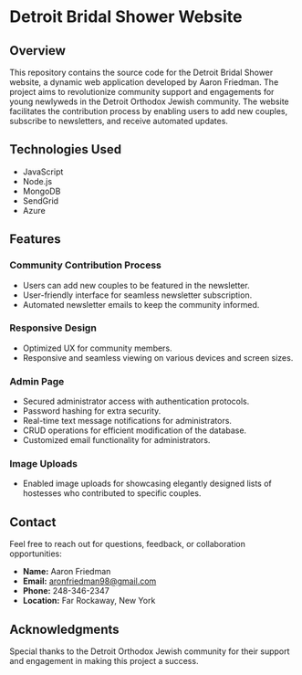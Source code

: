 # Detroit Bridal Shower Website

## Overview

This repository contains the source code for the Detroit Bridal Shower website, a dynamic web application developed by Aaron Friedman. The project aims to revolutionize community support and engagements for young newlyweds in the Detroit Orthodox Jewish community. The website facilitates the contribution process by enabling users to add new couples, subscribe to newsletters, and receive automated updates.

## Technologies Used

- JavaScript
- Node.js
- MongoDB
- SendGrid
- Azure

## Features

### Community Contribution Process

- Users can add new couples to be featured in the newsletter.
- User-friendly interface for seamless newsletter subscription.
- Automated newsletter emails to keep the community informed.

### Responsive Design

- Optimized UX for community members.
- Responsive and seamless viewing on various devices and screen sizes.

### Admin Page

- Secured administrator access with authentication protocols.
- Password hashing for extra security.
- Real-time text message notifications for administrators.
- CRUD operations for efficient modification of the database.
- Customized email functionality for administrators.

### Image Uploads

- Enabled image uploads for showcasing elegantly designed lists of hostesses who contributed to specific couples.

## Contact

Feel free to reach out for questions, feedback, or collaboration opportunities:

- **Name:** Aaron Friedman
- **Email:** aronfriedman98@gmail.com
- **Phone:** 248-346-2347
- **Location:** Far Rockaway, New York

## Acknowledgments

Special thanks to the Detroit Orthodox Jewish community for their support and engagement in making this project a success.

